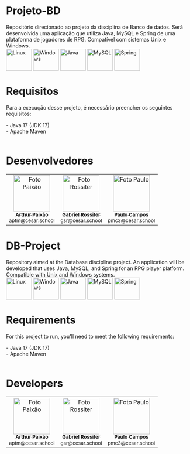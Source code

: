 # Projeto-BD
Repositório direcionado ao projeto da disciplina de Banco de dados. Será desenvolvida uma aplicação que utiliza Java, MySQL e Spring de uma plataforma de jogadores de RPG.
Compatível com sistemas Unix e  Windows.<br>
<img align="center" alt="Linux" height="60" width="70" src="https://cdn.jsdelivr.net/gh/devicons/devicon/icons/linux/linux-original.svg">
<img align="center" alt="Windows" height="60" width="70" src="https://cdn.jsdelivr.net/gh/devicons/devicon/icons/windows8/windows8-original.svg">
<img align="center" alt="Java" height="60" width="70" src="https://cdn.jsdelivr.net/gh/devicons/devicon@latest/icons/java/java-original.svg" />
<img align="center" alt="MySQL" height="60" width="70" src="https://cdn.jsdelivr.net/gh/devicons/devicon@latest/icons/mysql/mysql-original-wordmark.svg" />
<img align="center" alt="Spring" height="60" width="70" src="https://cdn.jsdelivr.net/gh/devicons/devicon@latest/icons/spring/spring-original.svg" />  

# Requisitos
Para a execução desse projeto, é necessário preencher os seguintes requisitos:
<table>
  <tr>- Java 17 (JDK 17)</tr><br>
  <tr>- Apache Maven</tr>
</table>

# Desenvolvedores
<table>
  <tr>
    <td align="center">
      <a href="https://github.com/paixaoao">
        <img src="https://avatars.githubusercontent.com/u/126728380?v=4" width="100px;" alt="Foto Paixão"/><br>
        <sub>
          <b>Arthur Paixão</b>
        </sub>
      </a>
      <br>
      <sub>aptm@cesar.school</sub>
    </td>
    <td align="center">
      <a href="https://github.com/grossiter04">
        <img src="https://avatars.githubusercontent.com/u/116268469?v=4" width="100px;" alt="Foto Rossiter"/><br>
        <sub>
          <b>Gabriel Rossiter</b>
        </sub>
      </a>      
      <br>
      <sub>gsr@cesar.school</sub>
    </td>
    <td align="center">
      <a href="https://github.com/paulo-campos-57">
        <img src="https://avatars.githubusercontent.com/u/77108503?v=4" width="100px;" alt="Foto Paulo"/><br>
        <sub>
          <b>Paulo Campos</b>
        </sub>
      </a>      
      <br>
      <sub>pmc3@cesar.school</sub>
    </td>
  </tr>
</table>

# DB-Project
Repository aimed at the Database discipline project. An application will be developed that uses Java, MySQL, and Spring for an RPG player platform.
Compatible with Unix and Windows systems.<br>
<img align="center" alt="Linux" height="60" width="70" src="https://cdn.jsdelivr.net/gh/devicons/devicon/icons/linux/linux-original.svg">
<img align="center" alt="Windows" height="60" width="70" src="https://cdn.jsdelivr.net/gh/devicons/devicon/icons/windows8/windows8-original.svg">
<img align="center" alt="Java" height="60" width="70" src="https://cdn.jsdelivr.net/gh/devicons/devicon@latest/icons/java/java-original.svg" />
<img align="center" alt="MySQL" height="60" width="70" src="https://cdn.jsdelivr.net/gh/devicons/devicon@latest/icons/mysql/mysql-original-wordmark.svg" />
<img align="center" alt="Spring" height="60" width="70" src="https://cdn.jsdelivr.net/gh/devicons/devicon@latest/icons/spring/spring-original.svg" />  

# Requirements
For this project to run, you'll need to meet the following requirements:
<table>
  <tr>- Java 17 (JDK 17)</tr><br>
  <tr>- Apache Maven</tr>
</table>

# Developers
<table>
  <tr>
    <td align="center">
      <a href="https://github.com/paixaoao">
        <img src="https://avatars.githubusercontent.com/u/126728380?v=4" width="100px;" alt="Foto Paixão"/><br>
        <sub>
          <b>Arthur Paixão</b>
        </sub>
      </a>
      <br>
      <sub>aptm@cesar.school</sub>
    </td>
    <td align="center">
      <a href="https://github.com/grossiter04">
        <img src="https://avatars.githubusercontent.com/u/116268469?v=4" width="100px;" alt="Foto Rossiter"/><br>
        <sub>
          <b>Gabriel Rossiter</b>
        </sub>
      </a>      
      <br>
      <sub>gsr@cesar.school</sub>
    </td>
    <td align="center">
      <a href="https://github.com/paulo-campos-57">
        <img src="https://avatars.githubusercontent.com/u/77108503?v=4" width="100px;" alt="Foto Paulo"/><br>
        <sub>
          <b>Paulo Campos</b>
        </sub>
      </a>      
      <br>
      <sub>pmc3@cesar.school</sub>
    </td>
  </tr>
</table>
